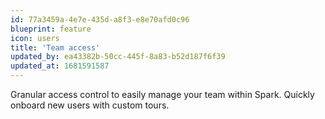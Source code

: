 ```yaml
---
id: 77a3459a-4e7e-435d-a8f3-e8e70afd0c96
blueprint: feature
icon: users
title: 'Team access'
updated_by: ea43382b-50cc-445f-8a83-b52d187f6f39
updated_at: 1681591587
---
```

Granular access control to easily manage your team within Spark. Quickly onboard new users with custom tours.